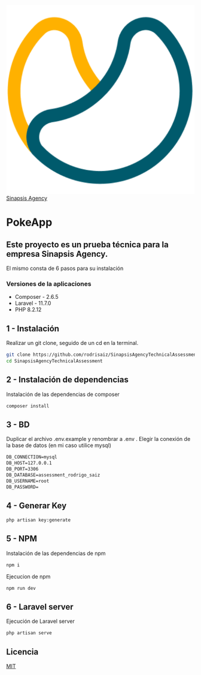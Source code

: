 ![Sinapsis Logo](sinapsis-logo.png)
[Sinapsis Agency](https://sinapsis.agency/)

# PokeApp

## Este proyecto es un prueba técnica para la empresa Sinapsis Agency.

El mismo consta de 6 pasos para su instalación

### Versiones de la aplicaciones

-   Composer - 2.6.5
-   Laravel - 11.7.0
-   PHP 8.2.12

## 1 - Instalación

Realizar un git clone, seguido de un cd en la terminal.

```bash
git clone https://github.com/rodrisaiz/SinapsisAgencyTechnicalAssessment.git
cd SinapsisAgencyTechnicalAssessment
```

## 2 - Instalación de dependencias

Instalación de las dependencias de composer

```bash
composer install
```

## 3 - BD

Duplicar el archivo .env.example y renombrar a .env . Elegir la conexión de la base de datos (en mi caso utilice mysql)

```
DB_CONNECTION=mysql
DB_HOST=127.0.0.1
DB_PORT=3306
DB_DATABASE=assessment_rodrigo_saiz
DB_USERNAME=root
DB_PASSWORD=
```

## 4 - Generar Key

```bash
php artisan key:generate
```

## 5 - NPM

Instalación de las dependencias de npm

```bash
npm i
```

Ejecucion de npm

```bash
npm run dev
```

## 6 - Laravel server

Ejecución de Laravel server

```bash
php artisan serve
```

## Licencia

[MIT](https://choosealicense.com/licenses/mit/)
